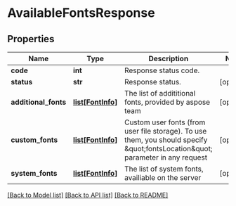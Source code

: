 # AvailableFontsResponse

## Properties
Name | Type | Description | Notes
------------ | ------------- | ------------- | -------------
**code** | **int** | Response status code. | 
**status** | **str** | Response status. | [optional] 
**additional_fonts** | [**list[FontInfo]**](FontInfo.md) | The list of addititional fonts, provided by aspose team | [optional] 
**custom_fonts** | [**list[FontInfo]**](FontInfo.md) | Custom user fonts (from user file storage). To use them, you should specify \&quot;fontsLocation\&quot; parameter in any request | [optional] 
**system_fonts** | [**list[FontInfo]**](FontInfo.md) | The list of system fonts, availiable on the server | [optional] 

[[Back to Model list]](../README.md#documentation-for-models) [[Back to API list]](../README.md#documentation-for-api-endpoints) [[Back to README]](../README.md)


